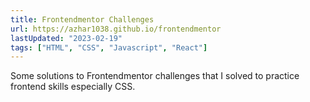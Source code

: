```yaml
---
title: Frontendmentor Challenges
url: https://azhar1038.github.io/frontendmentor
lastUpdated: "2023-02-19"
tags: ["HTML", "CSS", "Javascript", "React"]
---
```


Some solutions to Frontendmentor challenges that I solved to practice frontend skills especially CSS.
